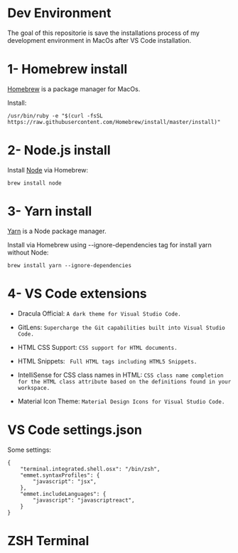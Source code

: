 # Dev Environment
The goal of this repositorie is save the installations process of my development environment in MacOs after VS Code installation.

# 1- Homebrew install
[Homebrew](https://brew.sh/) is a package manager for MacOs.

Install:
```
/usr/bin/ruby -e "$(curl -fsSL https://raw.githubusercontent.com/Homebrew/install/master/install)"
```
# 2- Node.js install
Install [Node](https://nodejs.org/en/) via Homebrew:
```
brew install node
```
# 3- Yarn install
[Yarn](https://yarnpkg.com/) is a Node package manager.

Install via Homebrew using --ignore-dependencies tag for install yarn without Node:
```
brew install yarn --ignore-dependencies 
```
# 4- VS Code extensions

- Dracula Official:  `A dark theme for Visual Studio Code.`

- GitLens: `Supercharge the Git capabilities built into Visual Studio Code.`

- HTML CSS Support: `CSS support for HTML documents.`

- HTML Snippets: ` Full HTML tags including HTML5 Snippets.`

- IntelliSense for CSS class names in HTML: `CSS class name completion for the HTML class attribute based on the definitions found in your workspace.`

- Material Icon Theme: `Material Design Icons for Visual Studio Code.`

# VS Code settings.json
Some settings:
```
{
    "terminal.integrated.shell.osx": "/bin/zsh",
    "emmet.syntaxProfiles": {
        "javascript": "jsx",
    },
    "emmet.includeLanguages": {
        "javascript": "javascriptreact",
    }
}
```
# ZSH Terminal
